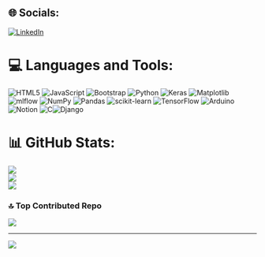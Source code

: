 
## 🌐 Socials:
[![LinkedIn](https://img.shields.io/badge/LinkedIn-%230077B5.svg?logo=linkedin&logoColor=white)](https://www.google.com/url?sa=t&source=web&rct=j&opi=89978449&url=https://in.linkedin.com/in/rijo-s-lal-a07230305&ved=2ahUKEwit_eP35OCIAxX1UGwGHXYWFFAQFnoECBQQAQ&usg=AOvVaw04clX_-4h-gQUVEOc9WYhF)

# 💻 Languages and Tools:
![HTML5](https://img.shields.io/badge/html5-%23E34F26.svg?style=for-the-badge&logo=html5&logoColor=white) ![JavaScript](https://img.shields.io/badge/javascript-%23323330.svg?style=for-the-badge&logo=javascript&logoColor=%23F7DF1E) ![Bootstrap](https://img.shields.io/badge/bootstrap-%238511FA.svg?style=for-the-badge&logo=bootstrap&logoColor=white) ![Python](https://img.shields.io/badge/python-3670A0?style=for-the-badge&logo=python&logoColor=ffdd54) ![Keras](https://img.shields.io/badge/Keras-%23D00000.svg?style=for-the-badge&logo=Keras&logoColor=white) ![Matplotlib](https://img.shields.io/badge/Matplotlib-%23ffffff.svg?style=for-the-badge&logo=Matplotlib&logoColor=black) ![mlflow](https://img.shields.io/badge/mlflow-%23d9ead3.svg?style=for-the-badge&logo=numpy&logoColor=blue) ![NumPy](https://img.shields.io/badge/numpy-%23013243.svg?style=for-the-badge&logo=numpy&logoColor=white) ![Pandas](https://img.shields.io/badge/pandas-%23150458.svg?style=for-the-badge&logo=pandas&logoColor=white) ![scikit-learn](https://img.shields.io/badge/scikit--learn-%23F7931E.svg?style=for-the-badge&logo=scikit-learn&logoColor=white) ![TensorFlow](https://img.shields.io/badge/TensorFlow-%23FF6F00.svg?style=for-the-badge&logo=TensorFlow&logoColor=white) ![Arduino](https://img.shields.io/badge/-Arduino-00979D?style=for-the-badge&logo=Arduino&logoColor=white) ![Notion](https://img.shields.io/badge/Notion-%23000000.svg?style=for-the-badge&logo=notion&logoColor=white) ![C](https://img.shields.io/badge/c-%2300599C.svg?style=for-the-badge&logo=c&logoColor=white)![Django](https://img.shields.io/badge/django-%23092E20.svg?style=for-the-badge&logo=django&logoColor=white)
# 📊 GitHub Stats:
![](https://github-readme-stats.vercel.app/api?username=RijoSLal&theme=dark&hide_border=false&include_all_commits=false&count_private=false)<br/>
![](https://github-readme-streak-stats.herokuapp.com/?user=RijoSLal&theme=dark&hide_border=false)<br/>
![](https://github-readme-stats.vercel.app/api/top-langs/?username=RijoSLal&theme=dark&hide_border=false&include_all_commits=false&count_private=false&layout=compact)


### 🔝 Top Contributed Repo
![](https://github-contributor-stats.vercel.app/api?username=RijoSLal&limit=5&theme=dark&combine_all_yearly_contributions=true)

---
[![](https://visitcount.itsvg.in/api?id=RijoSLal&icon=0&color=0)](https://visitcount.itsvg.in)

<!-- Proudly created with GPRM ( https://gprm.itsvg.in ) -->
